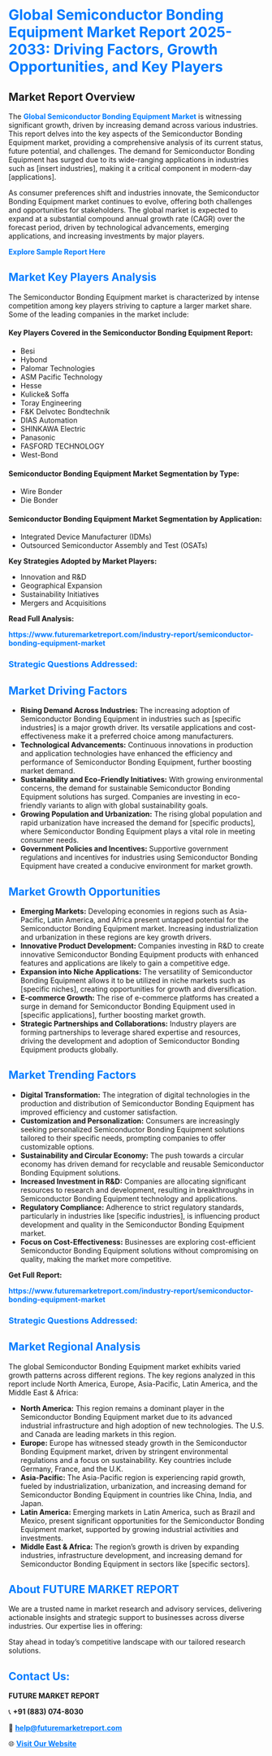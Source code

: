 <h1 style="color: #007BFF;">Global Semiconductor Bonding Equipment Market Report 2025-2033: Driving Factors, Growth Opportunities, and Key Players</h1>

<section id="overview">
<h2>Market Report Overview</h2>
<p>The <a href="https://www.futuremarketreport.com/industry-report/semiconductor-bonding-equipment-market" style="color: #007BFF; text-decoration: none;"><strong>Global Semiconductor Bonding Equipment Market</strong></a> is witnessing significant growth, driven by increasing demand across various industries. This report delves into the key aspects of the Semiconductor Bonding Equipment market, providing a comprehensive analysis of its current status, future potential, and challenges. The demand for Semiconductor Bonding Equipment has surged due to its wide-ranging applications in industries such as [insert industries], making it a critical component in modern-day [applications].</p>
<p>As consumer preferences shift and industries innovate, the Semiconductor Bonding Equipment market continues to evolve, offering both challenges and opportunities for stakeholders. The global market is expected to expand at a substantial compound annual growth rate (CAGR) over the forecast period, driven by technological advancements, emerging applications, and increasing investments by major players.</p>
</section>

<section id="overview">
<p><a href="https://www.futuremarketreport.com/request-sample/reportId=115774" style="color: #007BFF; text-decoration: none;"><strong>Explore Sample Report Here</strong></a></p>
</section>

<section id="key-players">
<h2 style="color: #007BFF;">Market Key Players Analysis</h2>
<p>The Semiconductor Bonding Equipment market is characterized by intense competition among key players striving to capture a larger market share. Some of the leading companies in the market include:</p>
<h4>Key Players Covered in the Semiconductor Bonding Equipment Report:</h4>
<ul><li>Besi</li><li>Hybond</li><li>Palomar Technologies</li><li>ASM Pacific Technology</li><li>Hesse</li><li>Kulicke&amp; Soffa</li><li>Toray Engineering</li><li>F&amp;K Delvotec Bondtechnik</li><li>DIAS Automation</li><li>SHINKAWA Electric</li><li>Panasonic</li><li>FASFORD TECHNOLOGY</li><li>West-Bond</li></ul>
<h4>Semiconductor Bonding Equipment Market Segmentation by Type:</h4>
<ul><li>Wire Bonder</li><li>Die Bonder</li></ul>

<h4>Semiconductor Bonding Equipment Market Segmentation by Application:</h4>
<ul><li>Integrated Device Manufacturer (IDMs)</li><li>Outsourced Semiconductor Assembly and Test (OSATs)</li></ul>
<p><strong>Key Strategies Adopted by Market Players:</strong></p>
<ul>
<li>Innovation and R&D</li>
<li>Geographical Expansion</li>
<li>Sustainability Initiatives</li>
<li>Mergers and Acquisitions</li>
</ul>
</section>

<section>
<p><strong>Read Full Analysis: </strong></p><a href="https://www.futuremarketreport.com/industry-report/semiconductor-bonding-equipment-market" style="color: #007BFF; text-decoration: none;"><strong>https://www.futuremarketreport.com/industry-report/semiconductor-bonding-equipment-market</strong></a>
<h3 style="color: #007BFF;">Strategic Questions Addressed:</h3>
</section>

<section id="driving-factors">
<h2 style="color: #007BFF;">Market Driving Factors</h2>
<ul>
<li><strong>Rising Demand Across Industries:</strong> The increasing adoption of Semiconductor Bonding Equipment in industries such as [specific industries] is a major growth driver. Its versatile applications and cost-effectiveness make it a preferred choice among manufacturers.</li>
<li><strong>Technological Advancements:</strong> Continuous innovations in production and application technologies have enhanced the efficiency and performance of Semiconductor Bonding Equipment, further boosting market demand.</li>
<li><strong>Sustainability and Eco-Friendly Initiatives:</strong> With growing environmental concerns, the demand for sustainable Semiconductor Bonding Equipment solutions has surged. Companies are investing in eco-friendly variants to align with global sustainability goals.</li>
<li><strong>Growing Population and Urbanization:</strong> The rising global population and rapid urbanization have increased the demand for [specific products], where Semiconductor Bonding Equipment plays a vital role in meeting consumer needs.</li>
<li><strong>Government Policies and Incentives:</strong> Supportive government regulations and incentives for industries using Semiconductor Bonding Equipment have created a conducive environment for market growth.</li>
</ul>
</section>

<section id="growth-opportunities">
<h2 style="color: #007BFF;">Market Growth Opportunities</h2>
<ul>
<li><strong>Emerging Markets:</strong> Developing economies in regions such as Asia-Pacific, Latin America, and Africa present untapped potential for the Semiconductor Bonding Equipment market. Increasing industrialization and urbanization in these regions are key growth drivers.</li>
<li><strong>Innovative Product Development:</strong> Companies investing in R&D to create innovative Semiconductor Bonding Equipment products with enhanced features and applications are likely to gain a competitive edge.</li>
<li><strong>Expansion into Niche Applications:</strong> The versatility of Semiconductor Bonding Equipment allows it to be utilized in niche markets such as [specific niches], creating opportunities for growth and diversification.</li>
<li><strong>E-commerce Growth:</strong> The rise of e-commerce platforms has created a surge in demand for Semiconductor Bonding Equipment used in [specific applications], further boosting market growth.</li>
<li><strong>Strategic Partnerships and Collaborations:</strong> Industry players are forming partnerships to leverage shared expertise and resources, driving the development and adoption of Semiconductor Bonding Equipment products globally.</li>
</ul>
</section>

<section id="trending-factors">
<h2 style="color: #007BFF;">Market Trending Factors</h2>
<ul>
<li><strong>Digital Transformation:</strong> The integration of digital technologies in the production and distribution of Semiconductor Bonding Equipment has improved efficiency and customer satisfaction.</li>
<li><strong>Customization and Personalization:</strong> Consumers are increasingly seeking personalized Semiconductor Bonding Equipment solutions tailored to their specific needs, prompting companies to offer customizable options.</li>
<li><strong>Sustainability and Circular Economy:</strong> The push towards a circular economy has driven demand for recyclable and reusable Semiconductor Bonding Equipment solutions.</li>
<li><strong>Increased Investment in R&D:</strong> Companies are allocating significant resources to research and development, resulting in breakthroughs in Semiconductor Bonding Equipment technology and applications.</li>
<li><strong>Regulatory Compliance:</strong> Adherence to strict regulatory standards, particularly in industries like [specific industries], is influencing product development and quality in the Semiconductor Bonding Equipment market.</li>
<li><strong>Focus on Cost-Effectiveness:</strong> Businesses are exploring cost-efficient Semiconductor Bonding Equipment solutions without compromising on quality, making the market more competitive.</li>
</ul>
</section>

<section>
<p><strong>Get Full Report: </strong></p><a href="https://www.futuremarketreport.com/industry-report/semiconductor-bonding-equipment-market" style="color: #007BFF; text-decoration: none;"><strong>https://www.futuremarketreport.com/industry-report/semiconductor-bonding-equipment-market</strong></a>
<h3 style="color: #007BFF;">Strategic Questions Addressed:</h3>
</section>


<section id="regional-analysis">
<h2 style="color: #007BFF;">Market Regional Analysis</h2>
<p>The global Semiconductor Bonding Equipment market exhibits varied growth patterns across different regions. The key regions analyzed in this report include North America, Europe, Asia-Pacific, Latin America, and the Middle East & Africa:</p>
<ul>
<li><strong>North America:</strong> This region remains a dominant player in the Semiconductor Bonding Equipment market due to its advanced industrial infrastructure and high adoption of new technologies. The U.S. and Canada are leading markets in this region.</li>
<li><strong>Europe:</strong> Europe has witnessed steady growth in the Semiconductor Bonding Equipment market, driven by stringent environmental regulations and a focus on sustainability. Key countries include Germany, France, and the U.K.</li>
<li><strong>Asia-Pacific:</strong> The Asia-Pacific region is experiencing rapid growth, fueled by industrialization, urbanization, and increasing demand for Semiconductor Bonding Equipment in countries like China, India, and Japan.</li>
<li><strong>Latin America:</strong> Emerging markets in Latin America, such as Brazil and Mexico, present significant opportunities for the Semiconductor Bonding Equipment market, supported by growing industrial activities and investments.</li>
<li><strong>Middle East & Africa:</strong> The region’s growth is driven by expanding industries, infrastructure development, and increasing demand for Semiconductor Bonding Equipment in sectors like [specific sectors].</li>
</ul>
</section>

<footer>
<h2 style="color: #007BFF;">About FUTURE MARKET REPORT</h2>
<p>We are a trusted name in market research and advisory services, delivering actionable insights and strategic support to businesses across diverse industries. Our expertise lies in offering:</p>

<p>Stay ahead in today’s competitive landscape with our tailored research solutions.</p>

<h2 style="color: #007BFF;">Contact Us:</h2>
<p><strong>FUTURE MARKET REPORT</strong></p>
<p>📞 <strong>+91 (883) 074-8030</strong></p>
<p>📧 <strong><a href="mailto:help@futuremarketreport.com" style="color: #007BFF;">help@futuremarketreport.com</a></strong></p>
<p>🌐 <strong><a href="https://www.futuremarketreport.com/" style="color: #007BFF;">Visit Our Website</a></strong></p>
</footer>